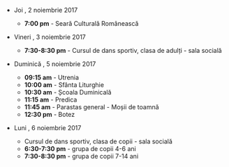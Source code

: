  
* <label>Joi , 2 noiembrie 2017</label>
  * **7:00 pm** - Seară Culturală Românească
  
* <label>Vineri , 3 noiembrie 2017</label>
  * **7:30-8:30 pm** - Cursul de dans sportiv, clasa de adulți - sala socială

* <label>Duminică , 5 noiembrie 2017</label>
  * **09:15 am** - Utrenia
  * **10:00 am** - Sfânta Liturghie
  * **10:30 am** - Școala Duminicală 
  * **11:15 am** - Predica 
  * **11:45 am** - Parastas general - Moșii de toamnă
  * **12:30 pm** - Botez

* <label>Luni , 6 noiembrie 2017</label>
  * Cursul de dans sportiv, clasa de copii - sala socială
  * **6:30-7:30 pm** - grupa de copii 4-6 ani
  * **7:30-8:30 pm** - grupa de copii 7-14 ani

